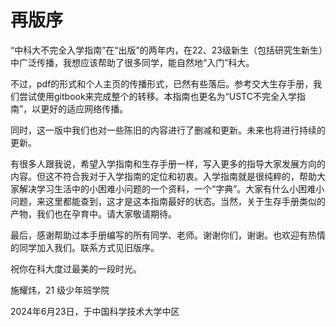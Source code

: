 # 再版序

“中科大不完全入学指南”在“出版”的两年内，在22、23级新生（包括研究生新生）中广泛传播，我想应该帮助了很多同学，能自然地“入门”科大。

不过，pdf的形式和个人主页的传播形式，已然有些落后。参考交大生存手册，我们尝试使用gitbook来完成整个的转移。本指南也更名为“USTC不完全入学指南”，以更好的适应网络传播。

同时，这一版中我们也对一些陈旧的内容进行了删减和更新。未来也将进行持续的更新。

有很多人跟我说，希望入学指南和生存手册一样，写入更多的指导大家发展方向的内容。但这不符合我对于入学指南的定位和初衷。入学指南就是很纯粹的，帮助大家解决学习生活中的小困难小问题的一个资料，一个“字典”。大家有什么小困难小问题，来这里都能查到，这才是这本指南最好的状态。当然，关于生存手册类似的产物，我们也在孕育中。请大家敬请期待。

最后，感谢帮助过本手册编写的所有同学、老师。谢谢你们，谢谢。也欢迎有热情的同学加入我们。联系方式见旧版序。

祝你在科大度过最美的一段时光。

施耀炜，21 级少年班学院

2024年6月23日，于中国科学技术大学中区
